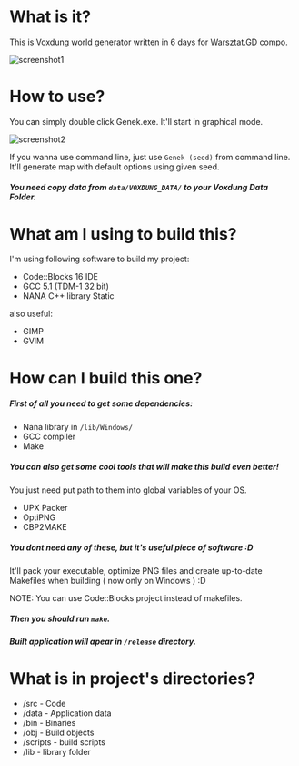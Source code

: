 # What is it?

This is Voxdung world generator written in 6 days for [Warsztat.GD](http://warsztat.gd/) compo.

![screenshot1](https://pajadam.github.io/img/genek/genek_1.PNG "Screenshot #1")

# How to use?

You can simply double click Genek.exe. It'll start in graphical mode.

![screenshot2](https://pajadam.github.io/img/genek/genek_2.PNG "Screenshot #2")

If you wanna use command line, just use `Genek (seed)` from command line.
It'll generate map with default options using given seed.

##### You need copy data from `data/VOXDUNG_DATA/` to your Voxdung Data Folder.

# What am I using to build this?

I'm using following software to build my project:
- Code::Blocks 16 IDE
- GCC 5.1 (TDM-1 32 bit)
- NANA C++ library Static

also useful:
- GIMP
- GVIM

# How can I build this one?

##### First of all you need to get some dependencies:
- Nana library in `/lib/Windows/`
- GCC compiler
- Make

##### You can also get some cool tools that will make this build even better!
You just need put path to them into global variables of your OS.
- UPX Packer
- OptiPNG
- CBP2MAKE

##### You dont need any of these, but it's useful piece of software :D 
It'll pack your executable, optimize PNG files and create up-to-date Makefiles when building ( now only on Windows ) :D

NOTE: You can use Code::Blocks project instead of makefiles.

##### Then you should run `make`. 

##### Built application will apear in `/release` directory.

# What is in project's directories?

- /src     - Code
- /data    - Application data
- /bin     - Binaries
- /obj     - Build objects
- /scripts - build scripts
- /lib     - library folder
